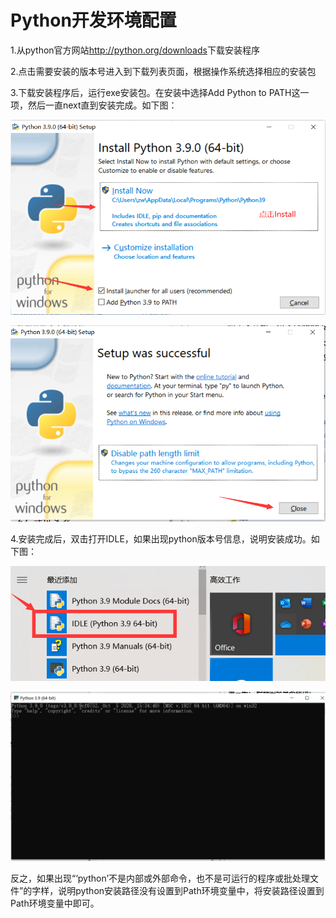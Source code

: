 # Python开发环境配置
1.从python官方网站<http://python.org/downloads>下载安装程序

2.点击需要安装的版本号进入到下载列表页面，根据操作系统选择相应的安装包

3.下载安装程序后，运行exe安装包。在安装中选择Add Python to PATH这一项，然后一直next直到安装完成。如下图：


![](https://github.com/1006269809/Data_mining/blob/main/image/%E5%AE%89%E8%A3%85%E5%90%91%E5%AF%BC.png)


![](https://github.com/1006269809/Data_mining/blob/main/image/%E5%AE%89%E8%A3%85%E6%88%90%E5%8A%9F.png)


4.安装完成后，双击打开IDLE，如果出现python版本号信息，说明安装成功。如下图：


![](https://github.com/1006269809/Data_mining/blob/main/image/%E6%A3%80%E6%9F%A5%E5%AE%89%E8%A3%85%E6%98%AF%E5%90%A6%E6%88%90%E5%8A%9F.png)


![](https://github.com/1006269809/Data_mining/blob/main/image/%E5%BE%97%E5%88%B0%E7%89%88%E6%9C%AC%E5%8F%B7.png)


反之，如果出现“‘python’不是内部或外部命令，也不是可运行的程序或批处理文件”的字样，说明python安装路径没有设置到Path环境变量中，将安装路径设置到Path环境变量中即可。
